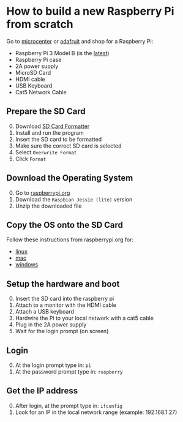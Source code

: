 # How to build a new Raspberry Pi from scratch
Go to [microcenter](https://www.microcenter.com) or [adafruit](https://www.adafruit.com) and shop for a Raspberry Pi:

* Raspberry Pi 3 Model B (is the [latest](https://www.raspberrypi.org/products/raspberry-pi-3-model-b/))
* Raspberry Pi case
* 2A power supply
* MicroSD Card
* HDMI cable
* USB Keyboard
* Cat5 Network Cable

## Prepare the SD Card
0. Download [SD Card Formatter](https://www.sdcard.org/downloads/formatter_4/)
0. Install and run the program
0. Insert the SD card to be formatted
0. Make sure the correct SD card is selected
0. Select `Overwrite Format`
0. Click `Format`

## Download the Operating System
0. Go to [raspberrypi.org](https://www.raspberrypi.org/downloads/raspbian/)
0. Download the `Raspbian Jessie (lite)` version
0. Unzip the downloaded file

## Copy the OS onto the SD Card
Follow these instructions from raspberrypi.org for:

* [linux](https://www.raspberrypi.org/documentation/installation/installing-images/linux.md)
* [mac](https://www.raspberrypi.org/documentation/installation/installing-images/mac.md)
* [windows](https://www.raspberrypi.org/documentation/installation/installing-images/windows.md)

## Setup the hardware and boot
0. Insert the SD card into the raspberry pi
0. Attach to a monitor with the HDMI cable
0. Attach a USB keyboard
0. Hardwire the Pi to your local network with a cat5 cable
0. Plug in the 2A power supply
0. Wait for the login prompt (on screen)

## Login
0. At the login prompt type in: `pi`
0. At the password prompt type in: `raspberry`

## Get the IP address
0. After login, at the prompt type in: `ifconfig`
0. Look for an IP in the local network range (example: 192.168.1.27)